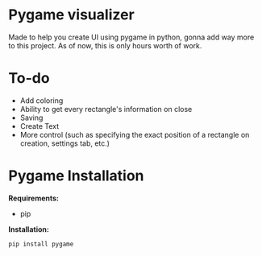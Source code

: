 # Pygame visualizer

Made to help you create UI using pygame in python, gonna add way more to this project. As of now, this is only hours worth of work.

# To-do

- Add coloring
- Ability to get every rectangle's information on close
- Saving
- Create Text
- More control (such as specifying the exact position of a rectangle on creation, settings tab, etc.)

# Pygame Installation

**Requirements:**

- pip

**Installation:**

```pip install pygame```
